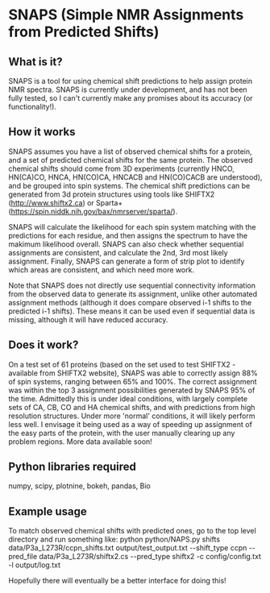 # SNAPS (Simple NMR Assignments from Predicted Shifts)

## What is it?
SNAPS is a tool for using chemical shift predictions to help assign protein NMR spectra. SNAPS is currently under development, and has not been fully tested, so I can't currently make any promises about its accuracy (or functionality!).

## How it works
SNAPS assumes you have a list of observed chemical shifts for a protein, and a set of predicted chemical shifts for the same protein. The observed chemical shifts should come from 3D experiments (currently HNCO, HN(CA)CO, HNCA, HN(CO)CA, HNCACB and HN(CO)CACB are understood), and be grouped into spin systems. The chemical shift predictions can be generated from 3d protein structures using tools like SHIFTX2 (http://www.shiftx2.ca) or Sparta+ (https://spin.niddk.nih.gov/bax/nmrserver/sparta/). 

SNAPS will calculate the likelihood for each spin system matching with the predictions for each residue, and then assigns the spectrum to have the makimum likelihood overall. SNAPS can also check whether sequential assignments are consistent, and calculate the 2nd, 3rd most likely assignment. Finally, SNAPS can generate a form of strip plot to identify which areas are consistent, and which need more work.

Note that SNAPS does not directly use sequential connectivity information from the observed data to generate its assignment, unlike other automated assignment methods (although it does compare observed i-1 shifts to the predicted i-1 shifts). These means it can be used even if sequential data is missing, although it will have reduced accuracy.

## Does it work?
On a test set of 61 proteins (based on the set used to test SHIFTX2 - available from SHIFTX2 website), SNAPS was able to correctly assign 88% of spin systems, ranging between 65% and 100%. The correct assignment was within the top 3 assignment possibilities generated by SNAPS 95% of the time. Admittedly this is under ideal conditions, with largely complete sets of CA, CB, CO and HA chemical shifts, and with predictions from high resolution structures. Under more 'normal' conditions, it will likely perform less well. I envisage it being used as a way of speeding up assignment of the easy parts of the protein, with the user manually clearing up any problem regions. More data available soon!

## Python libraries required
numpy, scipy, plotnine, bokeh, pandas, Bio

## Example usage
To match observed chemical shifts with predicted ones, go to the top level directory and run something like:
python python/NAPS.py shifts data/P3a_L273R/ccpn_shifts.txt output/test_output.txt --shift_type ccpn --pred_file data/P3a_L273R/shiftx2.cs --pred_type shiftx2 -c config/config.txt -l output/log.txt

Hopefully there will eventually be a better interface for doing this!
